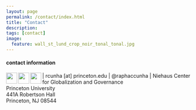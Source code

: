 ```yaml
---
layout: page
permalink: /contact/index.html
title: "Contact"
description:
tags: [contact]
image:
  feature: wall_st_lund_crop_noir_tonal_tonal.jpg
---
```


#### contact information

<img src="../images/email_icon.png" style="width: 30px;" align="left"> | rcunha [at] princeton.edu 
<img src="../images/twitter_icon.png" style="width: 30px;" align="left"> | @raphaccunha 
<img src="../images/mailing_icon.png" style="width: 30px;" align="left"> | Niehaus Center for Globalization and Governance<br>Princeton University<br>441A Robertson Hall<br>Princeton, NJ  08544

